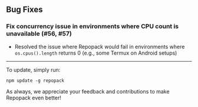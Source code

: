 ## Bug Fixes

### Fix concurrency issue in environments where CPU count is unavailable (#56, #57)

- Resolved the issue where Repopack would fail in environments where `os.cpus().length` returns 0 (e.g., some Termux on Android setups)

---

To update, simply run:
```
npm update -g repopack
```

As always, we appreciate your feedback and contributions to make Repopack even better!
